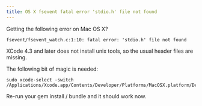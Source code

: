```yaml
---
title: OS X fsevent fatal error 'stdio.h' file not found
---
```


Getting the following error on Mac OS X?

```
fsevent/fsevent_watch.c:1:10: fatal error: 'stdio.h' file not found
```

XCode 4.3 and later does not install unix tools, so the usual header files are missing.

The following bit of magic is needed:

```
sudo xcode-select -switch /Applications/Xcode.app/Contents/Developer/Platforms/MacOSX.platform/Developer/
```

Re-run your gem install / bundle and it should work now.
